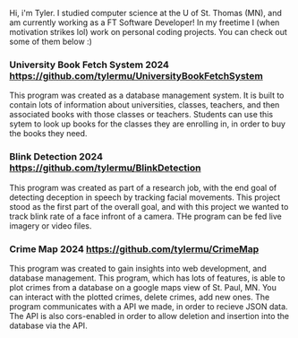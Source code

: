 Hi, i'm Tyler. I studied computer science at the U of St. Thomas (MN), and am currently working as a FT Software Developer! In my freetime I (when motivation strikes lol) work on personal coding projects. You can check out some of them below :)

### University Book Fetch System 2024 https://github.com/tylermu/UniversityBookFetchSystem

This program was created as a database management system. It is built to contain lots of information about universities, classes, teachers, and then associated books with those classes or teachers. Students can use this sytem to look up books for the classes they are enrolling in, in order to buy the books they need. 

### Blink Detection 2024 https://github.com/tylermu/BlinkDetection

This program was created as part of a research job, with the end goal of detecting deception in speech by tracking facial movements. This project stood as the first part of the overall goal, and with this project we wanted to track blink rate of a face infront of a camera. THe program can be fed live imagery or video files. 

### Crime Map 2024 https://github.com/tylermu/CrimeMap

This program was created to gain insights into web development, and database management. This program, which has lots of features, is able to plot crimes from a database on a google maps view of St. Paul, MN. You can interact with the plotted crimes, delete crimes, add new ones. The program communicates with a API we made, in order to recieve JSON data. The API is also cors-enabled in order to allow deletion and insertion into the database via the API. 
